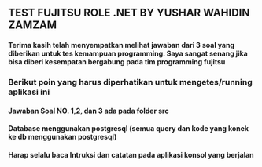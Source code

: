 ## TEST FUJITSU ROLE .NET BY YUSHAR WAHIDIN ZAMZAM

#### Terima kasih telah menyempatkan melihat jawaban dari 3 soal yang diberikan untuk tes kemampuan programming. Saya sangat senang jika bisa diberi kesempatan bergabung pada tim programming fujitsu

### Berikut poin yang harus diperhatikan untuk mengetes/running aplikasi ini

#### Jawaban Soal NO. 1,2, dan 3 ada pada folder src

#### Database menggunakan postgresql (semua query dan kode yang konek ke db menggunakan postgresql)

#### Harap selalu baca Intruksi dan catatan pada aplikasi konsol yang berjalan
